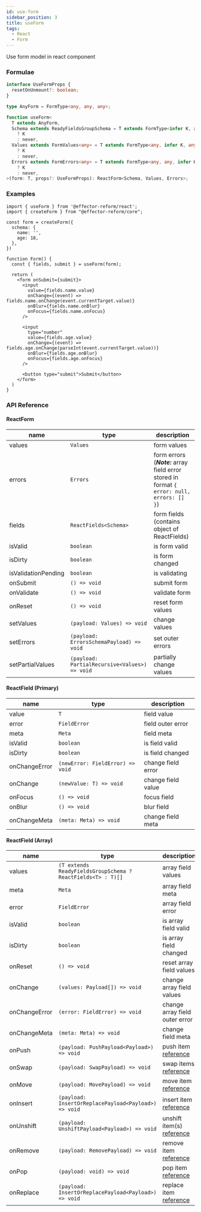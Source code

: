 ```yaml
---
id: use-form
sidebar_position: 3
title: useForm
tags:
  - React
  - Form
---
```


Use form model in react component

### Formulae

```ts
interface UseFormProps {
  resetOnUnmount?: boolean;
}

type AnyForm = FormType<any, any, any>;

function useForm<
  T extends AnyForm,
  Schema extends ReadyFieldsGroupSchema = T extends FormType<infer K, any, any>
    ? K
    : never,
  Values extends FormValues<any> = T extends FormType<any, infer K, any>
    ? K
    : never,
  Errors extends FormErrors<any> = T extends FormType<any, any, infer K>
    ? K
    : never,
>(form: T, props?: UseFormProps): ReactForm<Schema, Values, Errors>;
```

### Examples

```tsx
import { useForm } from '@effector-reform/react';
import { createForm } from "@effector-reform/core";

const form = createForm({
  schema: {
    name: '',
    age: 18,
  },
})

function Form() {
  const { fields, submit } = useForm(form);

  return (
    <form onSubmit={submit}>
      <input
        value={fields.name.value}
        onChange={(event) => fields.name.onChange(event.currentTarget.value)}
        onBlur={fields.name.onBlur}
        onFocus={fields.name.onFocus}
      />
      
      <input
        type="number"
        value={fields.age.value}
        onChange={(event) => fields.age.onChange(parseInt(event.currentTarget.value))}
        onBlur={fields.age.onBlur}
        onFocus={fields.age.onFocus}
      />
      
      <button type="submit">Submit</button>
    </form>
  )
}
```

### API Reference

#### ReactForm

| name                | type                                          | description                                                                                |
|---------------------|-----------------------------------------------|--------------------------------------------------------------------------------------------|
| values              | `Values`                                      | form values                                                                                |
| errors              | `Errors`                                      | form errors (***Note:*** array field error stored in format `{ error: null, errors: [] }`) |
| fields              | `ReactFields<Schema>`                         | form fields (contains object of ReactFields)                                               |
| isValid             | `boolean`                                     | is form valid                                                                              |
| isDirty             | `boolean`                                     | is form changed                                                                            |
| isValidationPending | `boolean`                                     | is validating                                                                              |
| onSubmit            | `() => void`                                  | submit form                                                                                |
| onValidate          | `() => void`                                  | validate form                                                                              |
| onReset             | `() => void`                                  | reset form values                                                                          |
| setValues           | `(payload: Values) => void`                   | change values                                                                              |
| setErrors           | `(payload: ErrorsSchemaPayload) => void`      | set outer errors                                                                           |
| setPartialValues    | `(payload: PartialRecursive<Values>) => void` | partially change values                                                                    |

#### ReactField (Primary)

| name          | type                             | description        |
|---------------|----------------------------------|--------------------|
| value         | `T`                              | field value        |
| error         | `FieldError`                     | field outer error  |
| meta          | `Meta`                           | field meta         |
| isValid       | `boolean`                        | is field valid     |
| isDirty       | `boolean`                        | is field changed   |
| onChangeError | `(newError: FieldError) => void` | change field error |
| onChange      | `(newValue: T) => void`          | change field value |
| onFocus       | `() => void`                     | focus field        |
| onBlur        | `() => void`                     | blur field         |
| onChangeMeta  | `(meta: Meta) => void`           | change field meta  |

#### ReactField (Array)

| name          | type                                                        | description                                             |
|---------------|-------------------------------------------------------------|---------------------------------------------------------|
| values        | `(T extends ReadyFieldsGroupSchema ? ReactFields<T> : T)[]` | array field values                                      |
| meta          | `Meta`                                                      | array field meta                                        |
| error         | `FieldError`                                                | array field error                                       |
| isValid       | `boolean`                                                   | is array field valid                                    |
| isDirty       | `boolean`                                                   | is array field changed                                  |
| onReset       | `() => void`                                                | reset array field values                                |
| onChange      | `(values: Payload[]) => void`                               | change array field values                               |
| onChangeError | `(error: FieldError) => void`                               | change array field outer error                          |
| onChangeMeta  | `(meta: Meta) => void`                                      | change field meta                                       |
| onPush        | `(payload: PushPayload<Payload>) => void`                   | push item [reference](../core/create-array-field)       |
| onSwap        | `(payload: SwapPayload) => void`                            | swap items [reference](../core/create-array-field)      |
| onMove        | `(payload: MovePayload) => void`                            | move item [reference](../core/create-array-field)       |
| onInsert      | `(payload: InsertOrReplacePayload<Payload>) => void`        | insert item [reference](../core/create-array-field)     |
| onUnshift     | `(payload: UnshiftPayload<Payload>) => void`                | unshift item(s) [reference](../core/create-array-field) |
| onRemove      | `(payload: RemovePayload) => void`                          | remove item [reference](../core/create-array-field)     |
| onPop         | `(payload: void) => void`                                   | pop item [reference](../core/create-array-field)        |
| onReplace     | `(payload: InsertOrReplacePayload<Payload>) => void`        | replace item [reference](../core/create-array-field)    |